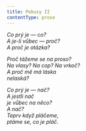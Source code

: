 ```yaml
---
title: Pokusy II
contentType: prose
---
```


_Co prý je — co?  
A je-li vůbec — proč?  
A proč je otázka?_

_Proč tážeme se na proso?  
Na vlasy? Na cop? Na vrkoč?  
A proč mě má láska  
nelaská?_

_Co prý je — nač?  
A jestli nač  
je vůbec na něco?  
A nač?  
Teprv když pláčeme,  
ptáme se, co je pláč._
